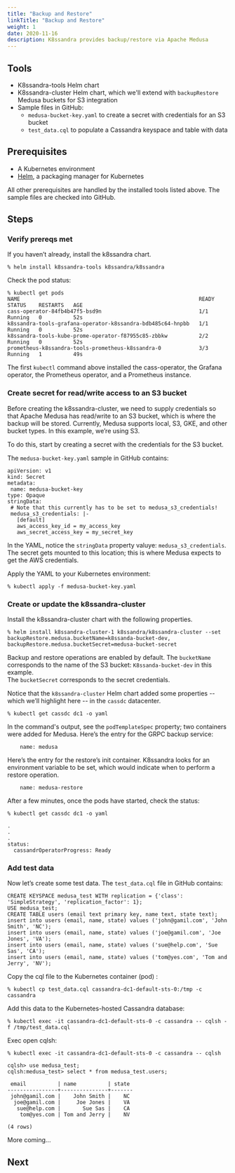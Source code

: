 ```yaml
---
title: "Backup and Restore"
linkTitle: "Backup and Restore"
weight: 1
date: 2020-11-16
description: K8ssandra provides backup/restore via Apache Medusa
---
```


## Tools

* K8ssandra-tools Helm chart
* K8ssandra-cluster Helm chart, which we'll extend with `backupRestore` Medusa buckets for S3 integration
* Sample files in GitHub:
  * `medusa-bucket-key.yaml` to create a secret with credentials for an S3 bucket
  * `test_data.cql` to populate a Cassandra keyspace and table with data

## Prerequisites

* A Kubernetes environment
* [Helm](https://helm.sh/), a packaging manager for Kubernetes

All other prerequisites are handled by the installed tools listed above. The sample files are checked into GitHub.

## Steps

### Verify prereqs met

If you haven’t already, install the k8ssandra chart.

`% helm install k8ssandra-tools k8ssandra/k8ssandra`

Check the pod status:

```
% kubectl get pods                              
NAME                                                         READY   STATUS    RESTARTS   AGE
cass-operator-84fb4b47f5-bsd9n                               1/1     Running   0          52s
k8ssandra-tools-grafana-operator-k8ssandra-bdb485c64-hnpbb   1/1     Running   0          52s
k8ssandra-tools-kube-prome-operator-f87955c85-zbbkw          2/2     Running   0          52s
prometheus-k8ssandra-tools-prometheus-k8ssandra-0            3/3     Running   1          49s
```

The first `kubectl` command above installed the cass-operator, the Grafana operator, the Prometheus operator, and a Prometheus instance.

### Create secret for read/write access to an S3 bucket

Before creating the k8ssandra-cluster, we need to supply credentials so that Apache Medusa has read/write to an S3 bucket, which is where the backup will be stored.  Currently, Medusa supports local, S3, GKE, and other bucket types. In this example, we’re using S3.

To do this, start by creating a secret with the credentials for the S3 bucket.

The `medusa-bucket-key.yaml` sample in GitHub contains:

```
apiVersion: v1
kind: Secret
metadata:
 name: medusa-bucket-key
type: Opaque
stringData:
 # Note that this currently has to be set to medusa_s3_credentials!
 medusa_s3_credentials: |-
   [default]
   aws_access_key_id = my_access_key
   aws_secret_access_key = my_secret_key
```
   
In the YAML, notice the `stringData` property valuye: `medusa_s3_credentials`.  The secret gets mounted to this location; this is where Medusa expects to get the AWS credentials.

Apply the YAML to your Kubernetes environment:

`% kubectl apply -f medusa-bucket-key.yaml`

### Create or update the k8ssandra-cluster

Install the k8ssandra-cluster chart with the following properties. 

`% helm install k8ssandra-cluster-1 k8ssandra/k8ssandra-cluster --set backupRestore.medusa.bucketName=k8ssanda-bucket-dev, 
backupRestore.medusa.bucketSecret=medusa-bucket-secret`

Backup and restore operations are enabled by default. The `bucketName` corresponds to the name of the S3 bucket: `K8ssanda-bucket-dev` in this example.  
The `bucketSecret` corresponds to the secret credentials.

Notice that the `k8ssandra-cluster` Helm chart added some properties -- which we’ll highlight here -- in the `cassdc` datacenter.  

`% kubectl get cassdc dc1 -o yaml`

In the command's output, see the `podTemplateSpec` property; two containers were added for Medusa.  Here’s the entry for the GRPC backup service:

`    name: medusa`

Here’s the entry for the restore’s init container. K8ssandra looks for an environment variable to be set, which would indicate when to perform a restore operation.

`    name: medusa-restore`

After a few minutes, once the pods have started, check the status:

`% kubectl get cassdc dc1 -o yaml`
```
.
.
.
status:
  cassandrOperatorProgress: Ready
```
### Add test data

Now let’s create some test data.  The `test_data.cql` file in GitHub contains:

```
CREATE KEYSPACE medusa_test WITH replication = {'class': 'SimpleStrategy', 'replication_factor': 1};
USE medusa_test;
CREATE TABLE users (email text primary key, name text, state text);
insert into users (email, name, state) values ('john@gamil.com', 'John Smith', 'NC');
insert into users (email, name, state) values ('joe@gamil.com', 'Joe Jones', 'VA');
insert into users (email, name, state) values ('sue@help.com', 'Sue Sas', 'CA');
insert into users (email, name, state) values ('tom@yes.com', 'Tom and Jerry', 'NV');
```

Copy the cql file to the Kubernetes container (pod) :

`% kubectl cp test_data.cql cassandra-dc1-default-sts-0:/tmp -c cassandra`

Add this data to the Kubernetes-hosted Cassandra database:

`% kubectl exec -it cassandra-dc1-default-sts-0 -c cassandra -- cqlsh -f /tmp/test_data.cql`

Exec open cqlsh:

`% kubectl exec -it cassandra-dc1-default-sts-0 -c cassandra -- cqlsh`

```
cqlsh> use medusa_test;
cqlsh:medusa_test> select * from medusa_test.users;

 email          | name          | state
----------------+---------------+-------
 john@gamil.com |    John Smith |    NC
  joe@gamil.com |     Joe Jones |    VA
   sue@help.com |       Sue Sas |    CA
    tom@yes.com | Tom and Jerry |    NV

(4 rows)
```

More coming...

## Next
